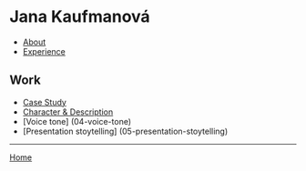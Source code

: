 # Jana Kaufmanová 

- [About](02-intentional-aboutness/about)
- [Experience](03-curriculum-vitae/cv-janakaufmanova)

## Work

- [Case Study](02-intentional-aboutness/case-study)
- [Character & Description](01-character-description/character-description)
- [Voice tone] (04-voice-tone)
- [Presentation stoytelling] (05-presentation-stoytelling)


- - -

[Home](https://github.com/janakaufmanova/english-for-designers)

